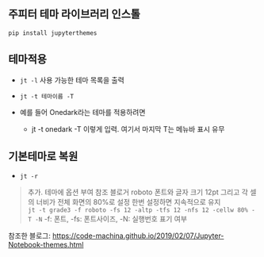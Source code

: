 ## 주피터 테마 라이브러리 인스톨
`pip install jupyterthemes`



## 테마적용
- `jt -l` 사용 가능한 테마 목록을 출력

- `jt -t 테마이름 -T`
- 예를 들어 Onedark라는 테마를 적용하려면
  - jt -t onedark -T 이렇게 입력. 여기서 마지막 T는 메뉴바 표시 유무

## 기본테마로 복원
- `jt -r`
 
> 추가. 테마에 옵션 부여
> 참조 블로거 roboto 폰트와 글자 크기 12pt 그리고 각 셀의 너비가 전체 화면의 80%로 설정
> 한번 설정하면 지속적으로 유지<br/>
> `jt -t grade3 -f roboto -fs 12 -altp -tfs 12 -nfs 12 -cellw 80% -T -N`
> -f: 폰트, -fs: 폰트사이즈, -N: 실행번호 표기 여부

참조한 블로그:
https://code-machina.github.io/2019/02/07/Jupyter-Notebook-themes.html
